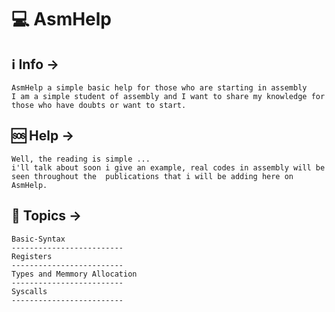 # 💻 AsmHelp 

## ℹ️ Info ->
    AsmHelp a simple basic help for those who are starting in assembly 
    I am a simple student of assembly and I want to share my knowledge for those who have doubts or want to start.
    
 
## 🆘 Help ->
    Well, the reading is simple ... 
    i'll talk about soon i give an example, real codes in assembly will be seen throughout the  publications that i will be adding here on AsmHelp.
 
## 🤖 Topics ->
    Basic-Syntax
    -------------------------
    Registers
    -------------------------
    Types and Memmory Allocation
    -------------------------
    Syscalls
    -------------------------
   
    
